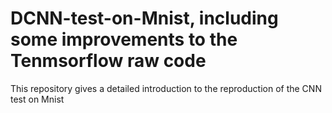 # DCNN-test-on-Mnist, including some improvements to the Tenmsorflow raw code
This repository gives a detailed introduction to the reproduction of the CNN test on Mnist
